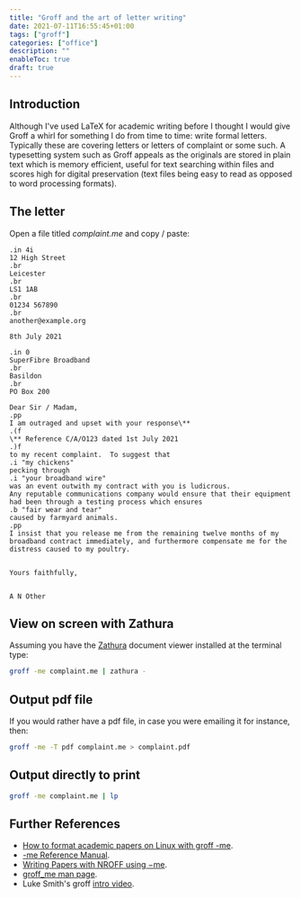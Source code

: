```yaml
---
title: "Groff and the art of letter writing"
date: 2021-07-11T16:55:45+01:00
tags: ["groff"]
categories: ["office"]
description: ""
enableToc: true
draft: true
---
```


## Introduction

Although I've used LaTeX for academic writing before I thought I would give Groff a whirl for something I do from time to time: write formal letters.  Typically these are covering letters or letters of complaint or some such.  A typesetting system such as Groff appeals as the originals are stored in plain text which is memory efficient, useful for text searching within files and scores high for digital preservation (text files being easy to read as opposed to word processing formats).

## The letter

Open a file titled *complaint.me* and copy / paste:

```groff
.in 4i
12 High Street 
.br
Leicester
.br
LS1 1AB
.br
01234 567890
.br
another@example.org

8th July 2021

.in 0
SuperFibre Broadband
.br
Basildon
.br
PO Box 200

Dear Sir / Madam,
.pp
I am outraged and upset with your response\**
.(f
\** Reference C/A/O123 dated 1st July 2021
.)f
to my recent complaint.  To suggest that 
.i "my chickens"
pecking through 
.i "your broadband wire"
was an event outwith my contract with you is ludicrous.  
Any reputable communications company would ensure that their equipment had been through a testing process which ensures 
.b "fair wear and tear" 
caused by farmyard animals.
.pp
I insist that you release me from the remaining twelve months of my broadband contract immediately, and furthermore compensate me for the distress caused to my poultry.


Yours faithfully,


A N Other
```

## View on screen with Zathura

Assuming you have the [Zathura](https://pwmt.org/projects/zathura/) document viewer installed at the terminal type:

```bash
groff -me complaint.me | zathura -
```


## Output pdf file

If you would rather have a pdf file, in case you were emailing it for instance, then:

```bash
groff -me -T pdf complaint.me > complaint.pdf
```

## Output directly to print

```bash
groff -me complaint.me | lp
```

## Further References

- [How to format academic papers on Linux with groff -me](https://opensource.com/article/18/2/how-format-academic-papers-linux-groff-me).
- [-me Reference Manual](https://docs.freebsd.org/44doc/usd/20.meref/paper.pdf).
- [Writing Papers with NROFF using −me](https://docs.freebsd.org/44doc/usd/19.memacros/paper.pdf).
- [groff_me man page](https://man.cx/groff_me(7)).
- Luke Smith's groff [intro video](https://videos.lukesmith.xyz/videos/watch/6e8047a6-a940-481b-803c-6fc13fa22eb9).

